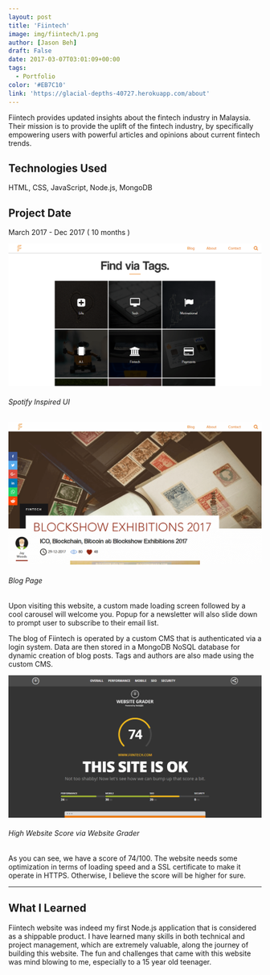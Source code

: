```yaml
---
layout: post
title: 'Fiintech'
image: img/fiintech/1.png
author: [Jason Beh]
draft: False
date: 2017-03-07T03:01:09+00:00
tags:
  - Portfolio
color: '#EB7C10'
link: 'https://glacial-depths-40727.herokuapp.com/about'
---
```


Fiintech provides updated insights about the fintech industry in Malaysia. Their mission is to provide the uplift of the fintech industry, by specifically empowering users with powerful articles and opinions about current fintech trends.

## Technologies Used

HTML, CSS, JavaScript, Node.js, MongoDB

## Project Date
March 2017 - Dec 2017 ( 10 months )

![Spotify Inspired UI](img/fiintech/2.png)

###### Spotify Inspired UI

![Blog Page](img/fiintech/3.png)

###### Blog Page

Upon visiting this website, a custom made loading screen followed by a cool carousel will welcome you. Popup for a newsletter will also slide down to prompt user to subscribe to their email list.

The blog of Fiintech is operated by a custom CMS that is authenticated via a login system. Data are then stored in a MongoDB NoSQL database for dynamic creation of blog posts. Tags and authors are also made using the custom CMS.

![High Website Score via Website Grader](img/fiintech/4.png)

###### High Website Score via Website Grader

As you can see, we have a score of 74/100. The website needs some optimization in terms of loading speed and a SSL certificate to make it operate in HTTPS. Otherwise, I believe the score will be higher for sure.

---

## What I Learned

Fiintech website was indeed my first Node.js application that is considered as a shippable product. I have learned many skills in both technical and project management, which are extremely valuable, along the journey of building this website. The fun and challenges that came with this website was mind blowing to me, especially to a 15 year old teenager.